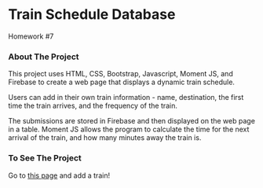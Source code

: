 # Train Schedule Database
Homework #7

### About The Project
This project uses HTML, CSS, Bootstrap, Javascript, Moment JS, and Firebase to create a web page that displays a dynamic train schedule.

Users can add in their own train information - name, destination, the first time the train arrives, and the frequency of the train.

The submissions are stored in Firebase and then displayed on the web page in a table. Moment JS allows the program to calculate the time for the next arrival of the train, and how many minutes away the train is.

### To See The Project
Go to [this page](https://carmcollins.github.io/train-schedule/) and add a train!